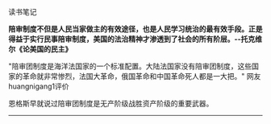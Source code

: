 读书笔记

**陪审制度不但是人民当家做主的有效途径，也是人民学习统治的最有效手段。正是得益于实行民事陪审制度，美国的法治精神才渗透到了社会的所有阶层。--托克维尔《论美国的民主》**

"陪审团制度是海洋法国家的一个标准配置。大陆法国家没有陪审团制度，这些国家的革命就非常惨烈，法国大革命，俄国革命和中国革命死人都是一大把。" 网友huangnigang1评价

恩格斯早就说过陪审团制度是无产阶级战胜资产阶级的重要武器。


----
